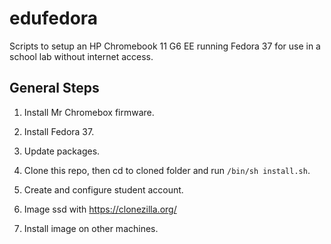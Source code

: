 # edufedora

Scripts to setup an HP Chromebook 11 G6 EE running Fedora 37 for use in a school lab without internet access.

## General Steps

1. Install Mr Chromebox firmware.

2. Install Fedora 37.

3. Update packages.

4. Clone this repo, then cd to cloned folder and run `/bin/sh install.sh`.

5. Create and configure student account.

6. Image ssd with https://clonezilla.org/

7. Install image on other machines.
